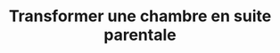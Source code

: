 ---
  template: 0
  type: "0"
  titre: "Transformer une chambre en suite parentale"
  titreMEA: "Faire une suite parentale"
  surTitre: ""
  tempsLecture: ""
  libelleType: "Article"
  url: "/c/magazine/inspirations-tendances/Transformer-une-chambre-en-suite-parentale"
  thematiques: "Travaux,Rénovation,Déco"
  piecesHabitation: "Chambre,Bureau"
  produits: "Douche,Baignoire,Vasque et lavabo,Porte,Placard et rangement"
  sujets: ""
  tags: ""
  visuelMea: null
  visuelDesktop: 
    url: "/img/contrib/3194989159800e16/suite parentale.jpg"
    alt: "Suite parentale"
  visuelMobile: null
  title: "Transformer une chambre en suite parentale"
  permalink: "articles//c/magazine/inspirations-tendances/Transformer-une-chambre-en-suite-parentale"
  layout: "post"
  lang: "fr-fr"
---